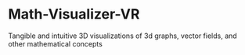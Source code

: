 # Math-Visualizer-VR
Tangible and intuitive 3D visualizations of 3d graphs, vector fields, and other mathematical concepts
